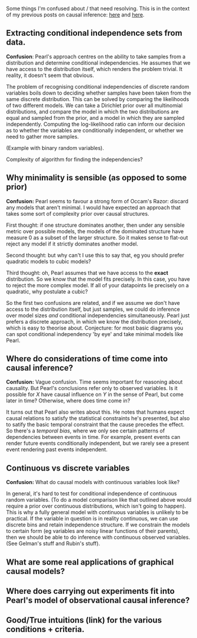 Some things I'm confused about / that need resolving. This is in the context of my previous posts on causal inference: [here](https://hilbert-spaess.github.io/stats-Causality-from-correlation-Pearl's-approach/) and [here](https://hilbert-spaess.github.io/Simpsons's-Paradox-and-computing-causal-effect/).

## Extracting conditional independence sets from data.

**Confusion**: Pearl's approach centres on the ability to take samples from a distribution and determine conditional independencies. He assumes that we have access to the distribution itself, which renders the problem trivial. It reality, it doesn't seem that obvious.

The problem of recognising conditional independencies of discrete random variables boils down to deciding whether samples have been taken from the same discrete distribution. This can be solved by comparing the likelihoods of two different models. We can take a Dirichlet prior over all multinomial distributions, and compare the model in which the two distributions are equal and sampled from the prior, and a model in which they are sampled independently. Computing the log-likelihood ratio can inform our decision as to whether the variables are conditionally independent, or whether we need to gather more samples.

(Example with binary random variables).

Complexity of algorithm for finding the independencies?

## Why minimality is sensible (as opposed to some prior)

**Confusion:** Pearl seems to favour a strong form of Occam's Razor: discard any models that aren't minimal. I would have expected an approach that takes some sort of complexity prior over causal structures.

First thought: if one structure dominates another, then under any sensible metric over possible models, the models of the dominated structure have measure 0 as a subset of the larger structure. So it makes sense to flat-out reject any model if it strictly dominates another model.

Second thought: but why can't I use this to say that, eg you should prefer quadratic models to cubic models?

Third thought: oh, Pearl assumes that we have access to the **exact** distribution. So we know that the model fits precisely. In this case, you have to reject the more complex model. If all of your datapoints lie precisely on a quadratic, why postulate a cubic?

So the first two confusions are related, and if we assume we don't have access to the distribution itself, but just samples, we could do inference over model sizes *and* conditional independencies simultaneously. Pearl just prefers a discrete approach, in which we know the distribution precisely, which is easy to theorise about. Conjecture: for most basic diagrams you can spot conditional independency 'by eye' and take minimal models like Pearl.

## Where do considerations of time come into causal inference?

**Confusion:** Vague confusion. Time seems important for reasoning about causality. But Pearl's conclusions refer only to observed variables. Is it possible for $X$ have causal influence on $Y$ in the sense of Pearl, but come later in time? Otherwise, where does time come in?

It turns out that Pearl also writes about this. He notes that humans expect causal relations to satisfy the statistical constraints he's presented, but also to satify the basic temporal constraint that the cause precedes the effect. So there's a *temporal bias*, where we only see certain patterns of dependencies between events in time. For example, present events can render future events conditionally independent, but we rarely see a present event rendering past events independent.


## Continuous vs discrete variables

**Confusion:** What do causal models with continuous variables look like? 

In general, it's hard to test for conditional independence of continuous random variables. (To do a model comparison like that outlined above would require a prior over continuous distributions, which isn't going to happen). This is why a fully general model with continuous variables is unlikely to be practical. If the variable in question is in reality continuous, we can use discrete bins and retain independence structure. If we constrain the models to certain form (eg variables are noisy linear functions of their parents), then we should be able to do inference with continuous observed variables. (See Gelman's stuff and Rubin's stuff).

## What are some real applications of graphical causal models?

## Where does carrying out experiments fit into Pearl's model of observational causal inference?

## Good/True intuitions (link) for the various conditions + criteria.
